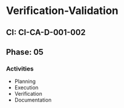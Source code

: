 # Verification-Validation

## CI: CI-CA-D-001-002
## Phase: 05

### Activities
- Planning
- Execution
- Verification
- Documentation
